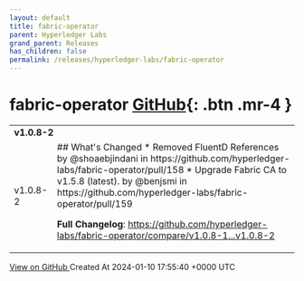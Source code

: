 ```yaml
---
layout: default
title: fabric-operator
parent: Hyperledger Labs
grand_parent: Releases
has_children: false
permalink: /releases/hyperledger-labs/fabric-operator
---
```


# fabric-operator <span class="fs-3 right-align">[GitHub](https://github.com/hyperledger-labs/fabric-operator){: .btn .mr-4 }</span>


<div>
    <table>
        <tr>
            <td colspan="2">
                <b>
                    v1.0.8-2
                </b>
            </td>
        </tr>
        <tr>
            <td>
                <span class="chip">
                    v1.0.8-2
                </span>
            </td>
            <td>
                ## What's Changed
* Removed FluentD References by @shoaebjindani in https://github.com/hyperledger-labs/fabric-operator/pull/158
* Upgrade Fabric CA to v1.5.8 (latest). by @benjsmi in https://github.com/hyperledger-labs/fabric-operator/pull/159


**Full Changelog**: https://github.com/hyperledger-labs/fabric-operator/compare/v1.0.8-1...v1.0.8-2
            </td>
        </tr>
    </table>
    <a href="https://github.com/hyperledger-labs/fabric-operator/releases/tag/v1.0.8-2" class=".btn">
        View on GitHub
    </a>
    <span class="right-align">
        Created At 2024-01-10 17:55:40 +0000 UTC
    </span>
</div>

